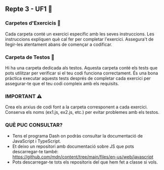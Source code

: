 ## Repte 3 - UF1 🚀

### Carpetes d'Exercicis 📂
Cada carpeta conté un exercici específic amb les seves instruccions. Les instruccions expliquen què cal fer per completar l'exercici. Assegura't de llegir-les atentament abans de començar a codificar.

### Carpeta de Testos 🧪
Hi ha una carpeta dedicada als testos. Aquesta carpeta conté els tests que pots utilitzar per verificar si el teu codi funciona correctament. És una bona pràctica executar aquests tests després de completar cada exercici per assegurar-te que el teu codi compleix amb els requisits.

### IMPORTANT ⚠️
Crea els arxius de codi font a la carpeta corresponent a cada exercici. Conserva els noms (ex1.js, ex2.js, etc.) per evitar problemes amb els testos.

### QUÈ PUC CONSULTAR?

* Tens el programa Dash on podràs consultar la documentació de JavaScript i TypeScript.
* Et deixo un repositori amb documentació sobre JS que pots descarregar-te també: https://github.com/mdn/content/tree/main/files/en-us/web/javascript
* Pots descarregar-te tots els repositoris del que hem fet a classe si vols. 